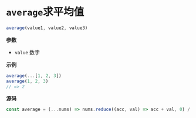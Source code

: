 # `average`求平均值

```js
average(value1, value2, value3)
```

**参数**

-   `value` 数字

**示例**

```js
average(...[1, 2, 3])
average(1, 2, 3)
// => 2
```

**源码**

```js
const average = (...nums) => nums.reduce((acc, val) => acc + val, 0) / nums.length
```